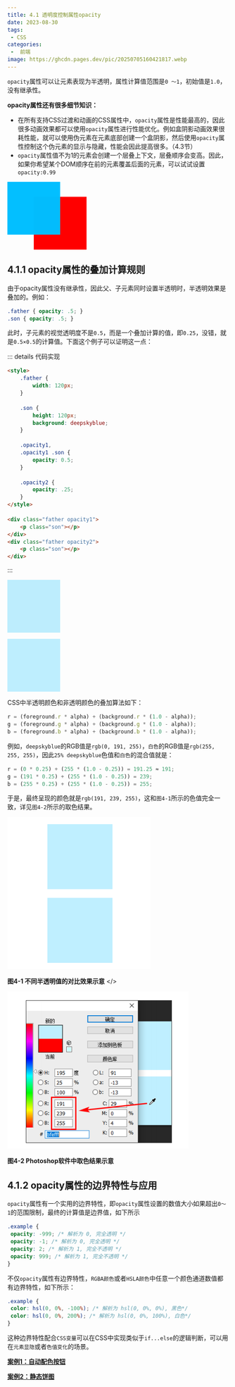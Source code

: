```yaml
---
title: 4.1 透明度控制属性opacity
date: 2023-08-30
tags:
 - CSS
categories:
 -  前端
image: https://ghcdn.pages.dev/pic/20250705160421817.webp
---
```


<!-- # 4.1 透明度控制属性opacity -->

`opacity`属性可以让元素表现为半透明，属性计算值范围是`0 ～1`，初始值是`1.0`，没有继承性。

**opacity属性还有很多细节知识：**
- 在所有支持CSS过渡和动画的CSS属性中，`opacity`属性是性能最高的，因此很多动画效果都可以使用`opacity`属性进行性能优化。例如盒阴影动画效果很耗性能，就可以使用伪元素在元素底部创建一个盒阴影，然后使用`opacity`属性控制这个伪元素的显示与隐藏，性能会因此提高很多。（4.3节）
- `opacity`属性值不为1的元素会创建一个层叠上下文，层叠顺序会变高。因此，如果你希望某个DOM顺序在前的元素覆盖后面的元素，可以试试设置`opacity:0.99`

<div style="position:relative">
  <div class="father" style="opacity: 0.99;">
      <p class="son"></p>
  </div>
  <div class="father" style="margin-top: -100px;margin-left: 60px;">
      <p class="son" style="background: red;"></p>
  </div>
</div>

## 4.1.1 opacity属性的叠加计算规则
由于opacity属性没有继承性，因此父、子元素同时设置半透明时，半透明效果是叠加的。例如：
``` css
.father { opacity: .5; }
.son { opacity: .5; }
```

此时，子元素的视觉透明度不是`0.5`，而是一个叠加计算的值，即`0.25`，没错，就是`0.5×0.5`的计算值。下面这个例子可以证明这一点：

::: details 代码实现
``` html
<style>
    .father {
        width: 120px;
    }

    .son {
        height: 120px;
        background: deepskyblue;
    }

    .opacity1,
    .opacity1 .son {
        opacity: 0.5;
    }

    .opacity2 {
        opacity: .25;
    }
</style>

<div class="father opacity1">
    <p class="son"></p>
</div>
<div class="father opacity2">
    <p class="son"></p>
</div>
```
:::

<style>
    .father {
        width: 120px;
    }

    .son {
        height: 120px;
        background: deepskyblue;
    }

    .opacity1,
    .opacity1 .son {
        opacity: 0.5;
    }

    .opacity2 {
        opacity: .25;
    }
</style>

<div>
  <div class="father opacity1">
      <p class="son"></p>
  </div>
  <div class="father opacity2">
      <p class="son"></p>
  </div>
</div>

CSS中半透明颜色和非透明颜色的叠加算法如下：
``` js
r = (foreground.r * alpha) + (background.r * (1.0 - alpha));
g = (foreground.g * alpha) + (background.g * (1.0 - alpha));
b = (foreground.b * alpha) + (background.b * (1.0 - alpha));
```

例如，`deepskyblue`的RGB值是`rgb(0, 191, 255)`，`白色`的RGB值是`rgb(255, 255, 255)`，因此`25% deepskyblue`色值和`白色`的混合值就是：
```js
r = (0 * 0.25) + (255 * (1.0 - 0.25)) = 191.25 ≈ 191;
g = (191 * 0.25) + (255 * (1.0 - 0.25)) = 239;
b = (255 * 0.25) + (255 * (1.0 - 0.25)) = 255;
```

于是，最终呈现的颜色就是`rgb(191, 239, 255)`，这和`图4-1`所示的色值完全一致，详见`图4-2`所示的取色结果。

![图4-1 不同半透明值的对比效果示意](./img/4-1.png)

**图4-1 不同半透明值的对比效果示意**
</>

![图4-2 Photoshop软件中取色结果示意](./img/4-2.png)

**图4-2 Photoshop软件中取色结果示意**

## 4.1.2 opacity属性的边界特性与应用
`opacity`属性有一个实用的边界特性，即`opacity`属性设置的数值大小如果超出`0～1`的范围限制，最终的计算值是边界值，如下所示
```css
.example {
 opacity: -999; /* 解析为 0, 完全透明 */
 opacity: -1; /* 解析为 0, 完全透明 */
 opacity: 2; /* 解析为 1, 完全不透明 */
 opacity: 999; /* 解析为 1, 完全不透明 */
}
```

不仅`opacity`属性有边界特性，`RGBA颜色`或者`HSLA颜色`中任意一个颜色通道数值都有边界特性，如下所示：
```css
.example {
 color: hsl(0, 0%, -100%); /* 解析为 hsl(0, 0%, 0%), 黑色*/
 color: hsl(0, 0%, 200%); /* 解析为 hsl(0, 0%, 100%), 白色*/
}
```

这种边界特性配合`CSS变量`可以在CSS中实现类似于`if...else`的逻辑判断，可以用在`元素显隐`或者`色值变化`的场景。

[**案例1：自动配色按钮**](https://demo.cssworld.cn/new/4/1-1.php)

[**案例2：静态饼图**](https://demo.cssworld.cn/new/4/1-2.php)
